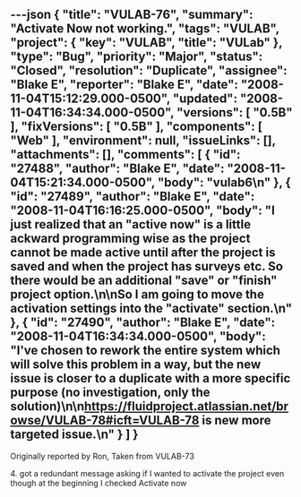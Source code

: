 ---json
{
  "title": "VULAB-76",
  "summary": "Activate Now not working.",
  "tags": "VULAB",
  "project": {
    "key": "VULAB",
    "title": "VULab"
  },
  "type": "Bug",
  "priority": "Major",
  "status": "Closed",
  "resolution": "Duplicate",
  "assignee": "Blake E",
  "reporter": "Blake E",
  "date": "2008-11-04T15:12:29.000-0500",
  "updated": "2008-11-04T16:34:34.000-0500",
  "versions": [
    "0.5B"
  ],
  "fixVersions": [
    "0.5B"
  ],
  "components": [
    "Web"
  ],
  "environment": null,
  "issueLinks": [],
  "attachments": [],
  "comments": [
    {
      "id": "27488",
      "author": "Blake E",
      "date": "2008-11-04T15:21:34.000-0500",
      "body": "vulab6\n"
    },
    {
      "id": "27489",
      "author": "Blake E",
      "date": "2008-11-04T16:16:25.000-0500",
      "body": "I just realized that an \"active now\" is a little ackward programming wise as the project cannot be made active until after the project is saved and when the project has surveys etc. So there would be an additional \"save\" or \"finish\" project option.\n\nSo I am going to move the activation settings into the \"activate\" section.\n"
    },
    {
      "id": "27490",
      "author": "Blake E",
      "date": "2008-11-04T16:34:34.000-0500",
      "body": "I've chosen to rework the entire system which will solve this problem in a way, but the new issue is closer to a duplicate with a more specific purpose (no investigation, only the solution)\n\n<https://fluidproject.atlassian.net/browse/VULAB-78#icft=VULAB-78> is new more targeted issue.\n"
    }
  ]
}
---
Originally reported by Ron, Taken from VULAB-73

4\. got a redundant message asking if I wanted to activate the project even though at the beginning I checked Activate now&#x20;

        
